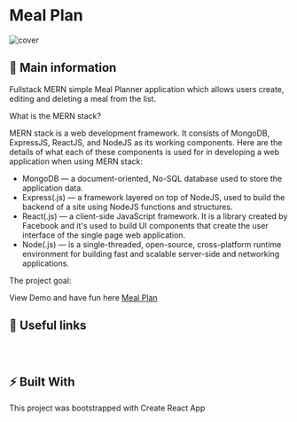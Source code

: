 # Meal Plan
![cover](./assets/)

## 🦉 Main information

Fullstack MERN simple Meal Planner application which allows users create, editing and deleting a meal from the list.

What is the MERN stack?

MERN stack is a web development framework. It consists of MongoDB, ExpressJS, ReactJS, and NodeJS as its working components. Here are the details of what each of these components is used for in developing a web application when using MERN stack:

- MongoDB — a document-oriented, No-SQL database used to store the application data.
- Express(.js) — a framework layered on top of NodeJS, used to build the backend of a site using NodeJS functions and structures.
- React(.js) — a client-side JavaScript framework. It is a library created by Facebook and it's used to build UI components that create the user interface of the single page web application.
- Node(.js) — is a single-threaded, open-source, cross-platform runtime environment for building fast and scalable server-side and networking applications.

The project goal: 




View Demo and have fun here <a href="" target="_blank">Meal Plan</a> 


## 🦊 Useful links 

### 


```

```

### 

```

```



## ⚡ Built With

This project was bootstrapped with Create React App